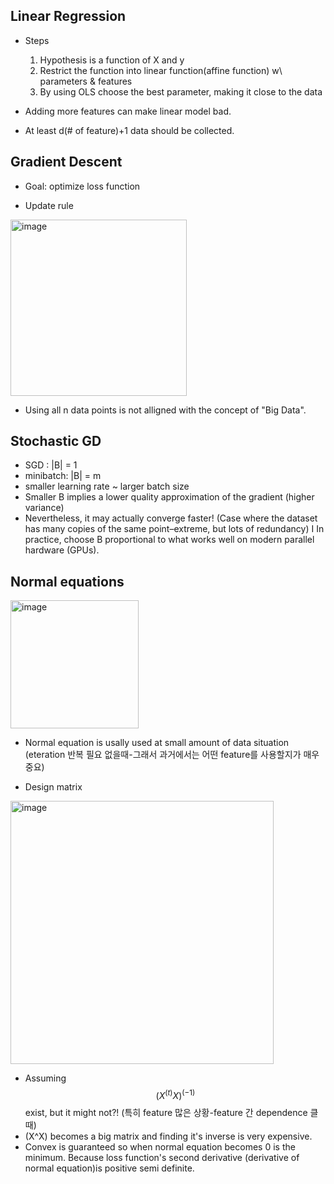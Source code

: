 ## Linear Regression

- Steps  
    1. Hypothesis is a function of X and y  
    2. Restrict the function into linear function(affine function) w\ parameters & features  
    3. By using OLS choose the best parameter, making it close to the data

- Adding more features can make linear model bad.
- At least d(# of feature)+1 data should be collected.

## Gradient Descent  

- Goal: optimize loss function

- Update rule
<img width="282" alt="image" src="https://github.com/user-attachments/assets/35bd7cb0-269a-4ba4-b93d-770a70b84c6a">

- Using all n data points is not alligned with the concept of "Big Data".

## Stochastic GD
- SGD : |B| = 1
- minibatch: |B| = m
- smaller learning rate ~ larger batch size
- Smaller B implies a lower quality approximation of the gradient (higher variance)  
- Nevertheless, it may actually converge faster! (Case where the dataset has many copies of the same point–extreme, but lots of redundancy) I In practice, choose B proportional to what works well on modern parallel hardware (GPUs).


## Normal equations

<img width="205" alt="image" src="https://github.com/user-attachments/assets/7af73f3a-5263-47d1-a413-fadbd650d342">

- Normal equation is usally used at small amount of data situation (eteration 반복 필요 없을때-그래서 과거에서는 어떤 feature를 사용할지가 매우 중요)

- Design matrix  
<img width="421" alt="image" src="https://github.com/user-attachments/assets/36e369b6-f5fd-497b-af2c-b8c75e8fb3fe">

- Assuming $$ (X^(t)X)^(-1) $$ exist, but it might not?! (특히 feature 많은 상황-feature 간 dependence 클 때)  
- (X^X) becomes a big matrix and finding it's inverse is very expensive.  
- Convex is guaranteed so when normal equation becomes 0 is the minimum. Because loss function's second derivative (derivative of normal equation)is positive semi definite.  